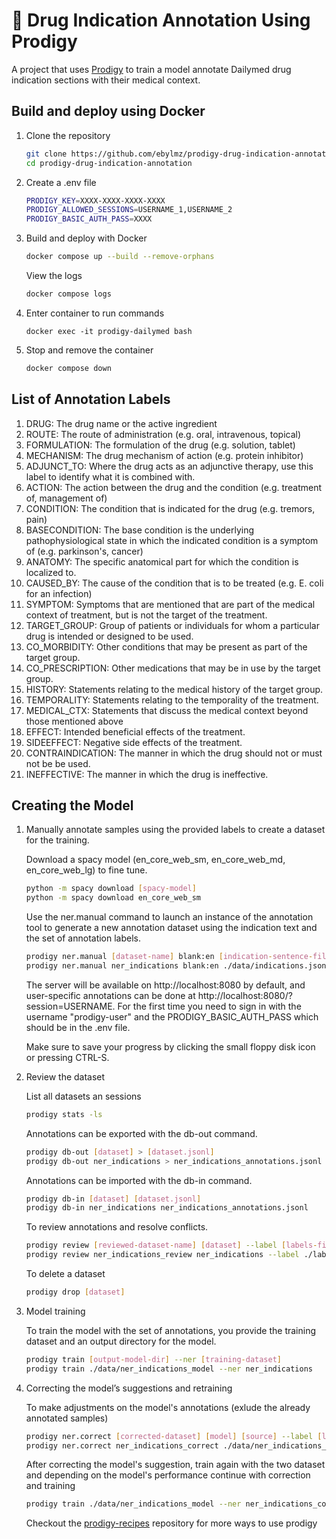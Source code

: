 # 💫 Drug Indication Annotation Using Prodigy

A project that uses [Prodigy](http://prodi.gy) to train a model annotate Dailymed drug indication sections with their medical context.

## Build and deploy using Docker

1. Clone the repository
   
    ```bash
    git clone https://github.com/ebylmz/prodigy-drug-indication-annotation
    cd prodigy-drug-indication-annotation
    ```

2. Create a .env file

    ```bash
    PRODIGY_KEY=XXXX-XXXX-XXXX-XXXX
    PRODIGY_ALLOWED_SESSIONS=USERNAME_1,USERNAME_2
    PRODIGY_BASIC_AUTH_PASS=XXXX
    ```

3. Build and deploy with Docker

    ```bash
    docker compose up --build --remove-orphans
    ```
    
    View the logs
    
    ```bash
    docker compose logs
    ```

4. Enter container to run commands

    ```
    docker exec -it prodigy-dailymed bash
    ```

5. Stop and remove the container

    ```bash
    docker compose down
    ```

## List of Annotation Labels
1. DRUG: The drug name or the active ingredient
2. ROUTE: The route of administration (e.g. oral, intravenous, topical)
3. FORMULATION: The formulation of the drug (e.g. solution, tablet)
4. MECHANISM: The drug mechanism of action (e.g. protein inhibitor)
5. ADJUNCT_TO: Where the drug acts as an adjunctive therapy, use this label to identify what it is combined with.
6. ACTION: The action between the drug and the condition (e.g. treatment of, management of)
7. CONDITION: The condition that is indicated for the drug (e.g. tremors, pain)
8. BASECONDITION: The base condition is the underlying pathophysiological state in which the indicated condition is a symptom of (e.g. parkinson's, cancer)
9. ANATOMY: The specific anatomical part for which the condition is localized to.
10. CAUSED_BY: The cause of the condition that is to be treated (e.g. E. coli for an infection)
11. SYMPTOM: Symptoms that are mentioned that are part of the medical context of treatment, but is not the target of the treatment.
12. TARGET_GROUP: Group of patients or individuals for whom a particular drug is intended or designed to be used.
13. CO_MORBIDITY: Other conditions that may be present as part of the target group. 
14. CO_PRESCRIPTION: Other medications that may be in use by the target group.
15. HISTORY: Statements relating to the medical history of the target group.
16. TEMPORALITY: Statements relating to the temporality of the treatment.
17. MEDICAL_CTX: Statements that discuss the medical context beyond those mentioned above
18. EFFECT: Intended beneficial effects of the treatment.
19. SIDEEFFECT: Negative side effects of the treatment.
20. CONTRAINDICATION: The manner in which the drug should not or must not be be used.
21. INEFFECTIVE: The manner in which the drug is ineffective.


## Creating the Model

1. Manually annotate samples using the provided labels to create a dataset for the training.

    Download a spacy model (en_core_web_sm, en_core_web_md, en_core_web_lg) to fine tune.

    ```bash
    python -m spacy download [spacy-model] 
    python -m spacy download en_core_web_sm
    ```
    
    Use the ner.manual command to launch an instance of the annotation tool to generate a new annotation dataset using the indication text and the set of annotation labels.

    ```bash
    prodigy ner.manual [dataset-name] blank:en [indication-sentence-file-path] --label [labels-file-path]
    prodigy ner.manual ner_indications blank:en ./data/indications.jsonl --label ./labels.txt
    ```

    The server will be available on http://localhost:8080 by default, and user-specific annotations can be done at http://localhost:8080/?session=USERNAME. For the first time you need to sign in with the username "prodigy-user" and the PRODIGY_BASIC_AUTH_PASS which should be in the .env file.

    Make sure to save your progress by clicking the small floppy disk icon or pressing CTRL-S.

2. Review the dataset

    List all datasets an sessions

    ```bash
    prodigy stats -ls
    ```

    Annotations can be exported with the db-out command.

    ```bash
    prodigy db-out [dataset] > [dataset.jsonl]
    prodigy db-out ner_indications > ner_indications_annotations.jsonl
    ```

    Annotations can be imported with the db-in command.

    ```bash
    prodigy db-in [dataset] [dataset.jsonl]
    prodigy db-in ner_indications ner_indications_annotations.jsonl
    ```

    To review annotations and resolve conflicts.

    ```bash
    prodigy review [reviewed-dataset-name] [dataset] --label [labels-file-path]
    prodigy review ner_indications_review ner_indications --label ./labels.txt
    ```
    
    To delete a dataset

    ```bash
    prodigy drop [dataset]
    ```

3. Model training

    To train the model with the set of annotations, you provide the training dataset and an output directory for the model.
   
    ```bash
    prodigy train [output-model-dir] --ner [training-dataset] 
    prodigy train ./data/ner_indications_model --ner ner_indications 
    ```

4. Correcting the model’s suggestions and retraining

    To make adjustments on the model's annotations (exlude the already annotated samples) 

    ```bash
    prodigy ner.correct [corrected-dataset] [model] [source] --label [labels-file-path] --exclude [previos-dataset]
    prodigy ner.correct ner_indications_correct ./data/ner_indications_model/model-best ./data/indications.jsonl --label ./labels.txt --exclude ner_indications
    ```

    After correcting the model's suggestion, train again with the two dataset and depending on the model's performance continue with correction and training
    
    ```bash
    prodigy train ./data/ner_indications_model --ner ner_indications_correct,ner_indications
    ```

    Checkout the [prodigy-recipes](https://github.com/explosion/prodigy-recipes) repository for more ways to use prodigy
